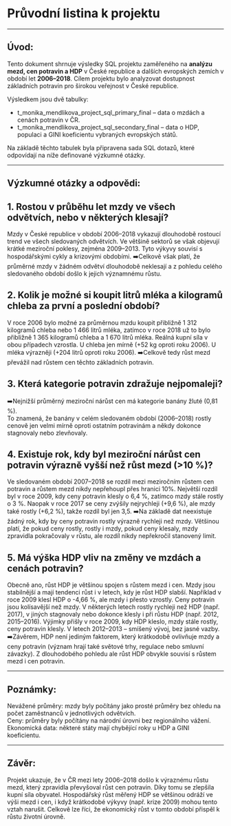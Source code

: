 # Průvodní listina k projektu 

---

## Úvod:
Tento dokument shrnuje výsledky SQL projektu zaměřeného na **analýzu mezd, cen potravin a HDP** v České republice a dalších evropských zemích v období let **2006–2018**.
Cílem projektu bylo analyzovat dostupnost základních potravin pro širokou veřejnost v České republice. 

Výsledkem jsou dvě tabulky:

- t_monika_mendlikova_project_sql_primary_final – data o mzdách a cenách potravin v ČR.  
- t_monika_mendlikova_project_sql_secondary_final – data o HDP, populaci a GINI koeficientu vybraných evropských států.


Na základě těchto tabulek byla připravena sada SQL dotazů, které odpovídají na níže definované výzkumné otázky.

---

## Výzkumné otázky a odpovědi:


## 1. Rostou v průběhu let mzdy ve všech odvětvích, nebo v některých klesají?

Mzdy v České republice v období 2006–2018 vykazují dlouhodobě rostoucí trend ve všech sledovaných odvětvích. Ve většině sektorů se však objevují krátké meziroční poklesy, zejména 2009–2013. Tyto výkyvy souvisí s hospodářskými cykly a krizovými obdobími.
➡️Celkově však platí, že průměrné mzdy v žádném odvětví dlouhodobě neklesají a z pohledu celého sledovaného období došlo k jejich významnému růstu.


## 2. Kolik je možné si koupit litrů mléka a kilogramů chleba za první a poslední období?

V roce 2006 bylo možné za průměrnou mzdu koupit přibližně 1 312 kilogramů chleba nebo 1 466 litrů mléka, zatímco v roce 2018 už to bylo přibližně 1 365 kilogramů chleba a 1 670 litrů mléka.
Reálná kupní síla v obou případech vzrostla. U chleba jen mírně (+52 kg oproti roku 2006).
U mléka výrazněji (+204 litrů oproti roku 2006).
➡️Celkově tedy růst mezd převážil nad růstem cen těchto základních potravin.


## 3. Která kategorie potravin zdražuje nejpomaleji?  

➡️Nejnižší průměrný meziroční nárůst cen má kategorie banány žluté (0,81 %).  
To znamená, že banány v celém sledovaném období (2006–2018) rostly cenově jen velmi mírně oproti ostatním potravinám a někdy dokonce stagnovaly nebo zlevňovaly.


## 4. Existuje rok, kdy byl meziroční nárůst cen potravin výrazně vyšší než růst mezd (>10 %)?
  
Ve sledovaném období 2007–2018 se rozdíl mezi meziročním růstem cen potravin a růstem mezd nikdy nepřehoupl přes hranici 10%. 
Největší rozdíl byl v roce 2009, kdy ceny potravin klesly o 6,4 %, zatímco mzdy stále rostly o 3 %. 
Naopak v roce 2017 se ceny zvýšily nejrychleji (+9,6 %), ale mzdy také rostly (+6,2 %), takže rozdíl byl jen 3,5.
➡️Na základě dat neexistuje žádný rok, kdy by ceny potravin rostly výrazně rychleji než mzdy. Většinou platí, že pokud ceny rostly, rostly i mzdy, pokud ceny klesaly, mzdy zpravidla pokračovaly v růstu, ale rozdíl nikdy nepřekročil stanovený limit.

## 5. Má výška HDP vliv na změny ve mzdách a cenách potravin?  

Obecně ano, růst HDP je většinou spojen s růstem mezd i cen.
Mzdy jsou stabilnější a mají tendenci růst i v letech, kdy je růst HDP slabší. Například v roce 2009 klesl HDP o -4,66 %, ale mzdy i přesto vzrostly.
Ceny potravin jsou kolísavější než mzdy. V některých letech rostly rychleji než HDP (např. 2017), v jiných stagnovaly nebo dokonce klesly i při růstu HDP (např. 2012, 2015–2016).
Výjimky přišly v roce 2009, kdy HDP kleslo, mzdy stále rostly, ceny potravin klesly. V letech 2012–2013 – smíšený vývoj, bez jasné vazby.
➡️Závěrem, HDP není jediným faktorem, který krátkodobě ovlivňuje mzdy a ceny potravin (význam hrají také světové trhy, regulace nebo smluvní závazky). Z dlouhodobého pohledu ale růst HDP obvykle souvisí s růstem mezd i cen potravin.

---

## Poznámky:
Nevážené průměry: mzdy byly počítány jako prosté průměry bez ohledu na počet zaměstnanců v jednotlivých odvětvích.  
Ceny: průměry byly počítány na národní úrovni bez regionálního vážení.  
Ekonomická data: některé státy mají chybějící roky u HDP a GINI koeficientu.

---

## Závěr:

Projekt ukazuje, že v ČR mezi lety 2006–2018 došlo k výraznému růstu mezd, který zpravidla převyšoval růst cen potravin. Díky tomu se zlepšila kupní síla obyvatel. Hospodářský růst měřený HDP se většinou odráží ve výši mezd i cen, i když krátkodobé výkyvy (např. krize 2009) mohou tento vztah narušit. Celkově lze říci, že ekonomický růst v tomto období přispěl k růstu životní úrovně.

